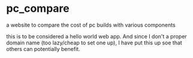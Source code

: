 # pc_compare
a website to compare the cost of pc builds with various components

this is to be considered a hello world web app. And since I don't a proper domain name (too lazy/cheap to set one up), I have put this up soe that others can potentially benefit.
